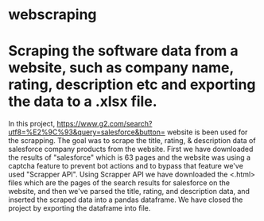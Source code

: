 # webscraping
# Scraping the software data from a website, such as company name, rating, description etc and exporting the data to a .xlsx file.
In this project, https://www.g2.com/search?utf8=%E2%9C%93&query=salesforce&button= website is been used for the scrapping. The goal was to scrape the title, rating, & description data of salesforce company products from the website.
First we have downloaded the results of "salesforce" which is 63 pages and the website was using a captcha feature to prevent bot actions and to bypass that feature we've used "Scrapper API".
Using Scrapper API we have downloaded the <.html> files which are the pages of the search results for salesforce on the website, and then we've parsed the title, rating, and description data, and inserted the scraped data into a pandas dataframe. 
We have closed the project by exporting the dataframe into <xlsx> file.
